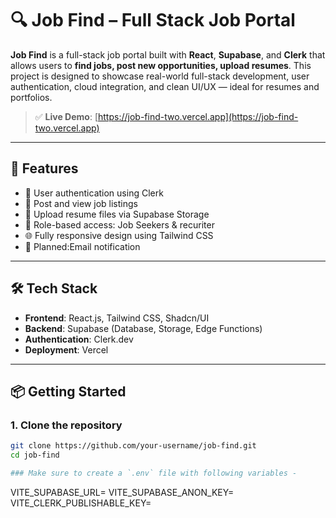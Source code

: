 # 🔍 Job Find – Full Stack Job Portal

**Job Find** is a full-stack job portal built with **React**, **Supabase**, and **Clerk** that allows users to **find jobs, post new opportunities, upload resumes**. This project is designed to showcase real-world full-stack development, user authentication, cloud integration, and clean UI/UX — ideal for resumes and portfolios.

> ✅ **Live Demo**: [https://job-find-two.vercel.app](https://job-find-two.vercel.app)

---

## 🚀 Features

- 🔐 User authentication using Clerk
- 📝 Post and view job listings
- 📂 Upload resume files via Supabase Storage
- 👤 Role-based access: Job Seekers & recuriter
- 🌐 Fully responsive design using Tailwind CSS 
- 🔄 Planned:Email notification

---

## 🛠 Tech Stack

- **Frontend**: React.js, Tailwind CSS, Shadcn/UI
- **Backend**: Supabase (Database, Storage, Edge Functions)
- **Authentication**: Clerk.dev
- **Deployment**: Vercel
---

## 📦 Getting Started

### 1. Clone the repository

```bash
git clone https://github.com/your-username/job-find.git
cd job-find

### Make sure to create a `.env` file with following variables -

```
VITE_SUPABASE_URL=
VITE_SUPABASE_ANON_KEY=
VITE_CLERK_PUBLISHABLE_KEY=
```
